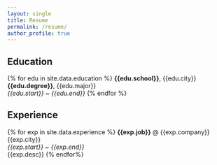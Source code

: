 ```yaml
---
layout: single
title: Resume
permalink: /resume/
author_profile: true
---
```


## Education

{% for edu in site.data.education %}
  <strong>{{edu.school}}</strong>, {{edu.city}} 
  <br>
  <b>{{edu.degree}}</b>, {{edu.major}}
  <br>
  <i>{{edu.start}} ~ {{edu.end}}</i>
{% endfor %}

## Experience

{% for exp in site.data.experience %}
  <strong>{{exp.job}}</strong> @ {{exp.company}}
  <br>
  {{exp.city}}
  <br>
  <i>{{exp.start}} ~ {{exp.end}}</i>
  <br>
  {{exp.desc}}
{% endfor%}
